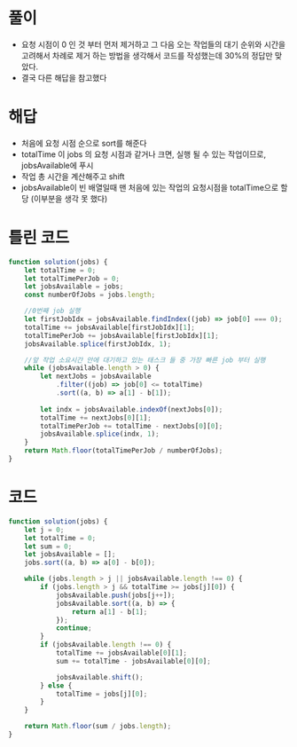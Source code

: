 # 풀이

- 요청 시점이 0 인 것 부터 먼저 제거하고 그 다음 오는 작업들의 대기 순위와 시간을 고려해서 차례로 제거 하는 방법을 생각해서 코드를 작성했는데 30%의 정답만 맞았다.
- 결국 다른 해답을 참고했다

# 해답
- 처음에 요청 시점 순으로 sort를 해준다
- totalTime 이 jobs 의 요청 시점과 같거나 크면, 실행 될 수 있는 작업이므로, jobsAvailable에 푸시
- 작업 총 시간을 계산해주고 shift
- jobsAvailable이 빈 배열일때 맨 처음에 있는 작업의 요청시점을 totalTime으로 할당 (이부분을 생각 못 했다)


# 틀린 코드
```js
function solution(jobs) {
	let totalTime = 0;
	let totalTimePerJob = 0;
	let jobsAvailable = jobs;
	const numberOfJobs = jobs.length;

	//0번째 job 실행
	let firstJobIdx = jobsAvailable.findIndex((job) => job[0] === 0);
	totalTime += jobsAvailable[firstJobIdx][1];
	totalTimePerJob += jobsAvailable[firstJobIdx][1];
	jobsAvailable.splice(firstJobIdx, 1);

	//앞 작업 소요시간 안에 대기하고 있는 태스크 들 중 가장 빠른 job 부터 실행
	while (jobsAvailable.length > 0) {
		let nextJobs = jobsAvailable
			.filter((job) => job[0] <= totalTime)
			.sort((a, b) => a[1] - b[1]);
		
		let indx = jobsAvailable.indexOf(nextJobs[0]);
		totalTime += nextJobs[0][1];
		totalTimePerJob += totalTime - nextJobs[0][0];
		jobsAvailable.splice(indx, 1);
	}
	return Math.floor(totalTimePerJob / numberOfJobs);
}
```
# 코드

```js
function solution(jobs) {
	let j = 0;
	let totalTime = 0;
	let sum = 0;
	let jobsAvailable = [];
	jobs.sort((a, b) => a[0] - b[0]);

	while (jobs.length > j || jobsAvailable.length !== 0) {
		if (jobs.length > j && totalTime >= jobs[j][0]) {
			jobsAvailable.push(jobs[j++]);
			jobsAvailable.sort((a, b) => {
				return a[1] - b[1];
			});
			continue;
		}
		if (jobsAvailable.length !== 0) {
			totalTime += jobsAvailable[0][1];
			sum += totalTime - jobsAvailable[0][0];

			jobsAvailable.shift();
		} else {
			totalTime = jobs[j][0];
		}
	}

	return Math.floor(sum / jobs.length);
}
```